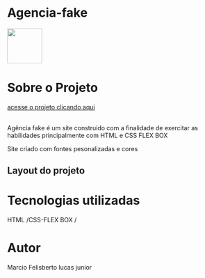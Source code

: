 # Agencia-fake
 
<a href="https://github.com/marciolucasjunior/MediaQueries/blob/main/LICENSE"><img src="https://user-images.githubusercontent.com/109992150/211327592-53df9889-77d2-4d5d-acc8-429675954564.svg" width="80px" /></a>

<h1>Sobre  o  Projeto   </h1>
 <a href="https://marciolucasjunior.github.io/Agencia-fake/#">acesse o projeto clicando aqui</a>
 <br><br>

<p> Agência fake é um site construido com a finalidade de exercitar as habilidades principalmente com HTML e CSS FLEX BOX </p>
<p>Site criado com fontes pesonalizadas e cores </p>

<h2>Layout do projeto </h2>


<h1>Tecnologias utilizadas </h1>
 HTML /CSS-FLEX BOX /
 
 <h1>Autor</h1>
 Marcio Felisberto lucas junior
